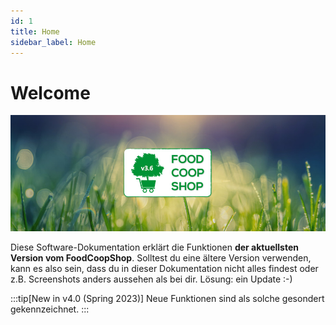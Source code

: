 ```yaml
---
id: 1
title: Home
sidebar_label: Home
---
```


# Welcome

![](https://raw.githubusercontent.com/foodcoopshop/foodcoopshop/main/webroot/files/images/sliders/demo-slider.jpg)

Diese Software-Dokumentation erklärt die Funktionen **der aktuellsten Version vom FoodCoopShop**. Solltest du eine ältere Version verwenden, kann es also sein, dass du in dieser Dokumentation nicht alles findest oder z.B. Screenshots anders aussehen als bei dir. Lösung: ein Update :-)

:::tip[New in v4.0 (Spring 2023)]
Neue Funktionen sind als solche gesondert gekennzeichnet.
:::